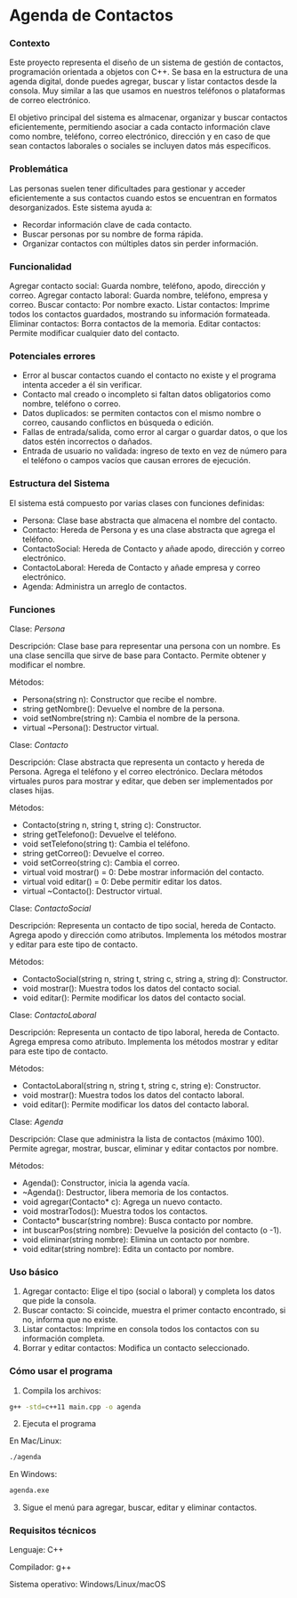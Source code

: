 # Agenda de Contactos

### Contexto
Este proyecto representa el diseño de un sistema de gestión de contactos, programación orientada a objetos con C++. Se basa en la estructura de una agenda digital, donde puedes agregar, buscar y listar contactos desde la consola. Muy similar a las que usamos en nuestros teléfonos o plataformas de correo electrónico.

El objetivo principal del sistema es almacenar, organizar y buscar contactos eficientemente, permitiendo asociar a cada contacto información clave como nombre, teléfono, correo electrónico, dirección y en caso de que sean contactos laborales o sociales se incluyen datos más específicos. 

### Problemática
Las personas suelen tener dificultades para gestionar y acceder eficientemente a sus contactos cuando estos se encuentran en formatos desorganizados.
Este sistema ayuda a:
- Recordar información clave de cada contacto.
- Buscar personas por su nombre de forma rápida.
- Organizar contactos con múltiples datos sin perder información.

### Funcionalidad

Agregar contacto social: Guarda nombre, teléfono, apodo, dirección y correo.
Agregar contacto laboral: Guarda nombre, teléfono, empresa y correo.
Buscar contacto: Por nombre exacto.
Listar contactos: Imprime todos los contactos guardados, mostrando su información formateada.
Eliminar contactos: Borra contactos de la memoria. 
Editar contactos: Permite modificar cualquier dato del contacto. 

### Potenciales errores
- Error al buscar contactos cuando el contacto no existe y el programa intenta acceder a él sin verificar.
- Contacto mal creado o incompleto si faltan datos obligatorios como nombre, teléfono o correo.
- Datos duplicados: se permiten contactos con el mismo nombre o correo, causando conflictos en búsqueda o edición.
- Fallas de entrada/salida, como error al cargar o guardar datos, o que los datos estén incorrectos o dañados.
- Entrada de usuario no validada: ingreso de texto en vez de número para el teléfono o campos vacíos que causan errores de ejecución.

### Estructura del Sistema

El sistema está compuesto por varias clases con funciones definidas:

- Persona: Clase base abstracta que almacena el nombre del contacto.
- Contacto: Hereda de Persona y es una clase abstracta que agrega el teléfono.
- ContactoSocial: Hereda de Contacto y añade apodo, dirección y correo electrónico.
- ContactoLaboral: Hereda de Contacto y añade empresa y correo electrónico.
- Agenda: Administra un arreglo de contactos.

### Funciones
Clase: *Persona*

Descripción:
Clase base para representar una persona con un nombre.
Es una clase sencilla que sirve de base para Contacto.
Permite obtener y modificar el nombre.

Métodos:
- Persona(string n): Constructor que recibe el nombre.
- string getNombre(): Devuelve el nombre de la persona.
- void setNombre(string n): Cambia el nombre de la persona.
- virtual \~Persona(): Destructor virtual.

Clase: *Contacto*

Descripción:
Clase abstracta que representa un contacto y hereda de Persona.
Agrega el teléfono y el correo electrónico.
Declara métodos virtuales puros para mostrar y editar, que deben ser implementados por clases hijas.

Métodos:
- Contacto(string n, string t, string c): Constructor.
- string getTelefono(): Devuelve el teléfono.
- void setTelefono(string t): Cambia el teléfono.
- string getCorreo(): Devuelve el correo.
- void setCorreo(string c): Cambia el correo.
- virtual void mostrar() = 0: Debe mostrar información del contacto.
- virtual void editar() = 0: Debe permitir editar los datos.
- virtual \~Contacto(): Destructor virtual.

Clase: *ContactoSocial*

Descripción:
Representa un contacto de tipo social, hereda de Contacto.
Agrega apodo y dirección como atributos.
Implementa los métodos mostrar y editar para este tipo de contacto.

Métodos:
- ContactoSocial(string n, string t, string c, string a, string d): Constructor.
- void mostrar(): Muestra todos los datos del contacto social.
- void editar(): Permite modificar los datos del contacto social.

Clase: *ContactoLaboral*

Descripción:
Representa un contacto de tipo laboral, hereda de Contacto.
Agrega empresa como atributo.
Implementa los métodos mostrar y editar para este tipo de contacto.

Métodos:
- ContactoLaboral(string n, string t, string c, string e): Constructor.
- void mostrar(): Muestra todos los datos del contacto laboral.
- void editar(): Permite modificar los datos del contacto laboral.

Clase: *Agenda*

Descripción:
Clase que administra la lista de contactos (máximo 100).
Permite agregar, mostrar, buscar, eliminar y editar contactos por nombre.

Métodos:
- Agenda(): Constructor, inicia la agenda vacía.
- \~Agenda(): Destructor, libera memoria de los contactos.
- void agregar(Contacto\* c): Agrega un nuevo contacto.
- void mostrarTodos(): Muestra todos los contactos.
- Contacto\* buscar(string nombre): Busca contacto por nombre.
- int buscarPos(string nombre): Devuelve la posición del contacto (o -1).
- void eliminar(string nombre): Elimina un contacto por nombre.
- void editar(string nombre): Edita un contacto por nombre.

### Uso básico

1. Agregar contacto:
Elige el tipo (social o laboral) y completa los datos que pide la consola.
2. Buscar contacto:
Si coincide, muestra el primer contacto encontrado, si no, informa que no existe.
3. Listar contactos:
Imprime en consola todos los contactos con su información completa.
4. Borrar y editar contactos:
Modifica un contacto seleccionado. 

### Cómo usar el programa

1. Compila los archivos:
```bash
g++ -std=c++11 main.cpp -o agenda
```
2. Ejecuta el programa

En Mac/Linux:
```bash
./agenda
```
En Windows:
```bash
agenda.exe
```
3. Sigue el menú para agregar, buscar, editar y eliminar contactos.

### Requisitos técnicos

Lenguaje: C++

Compilador: g++

Sistema operativo: Windows/Linux/macOS


